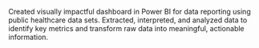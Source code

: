 Created visually impactful dashboard in Power BI for data reporting using public healthcare data sets. Extracted, interpreted, and analyzed data to identify key metrics and transform raw data into meaningful, actionable information. 
